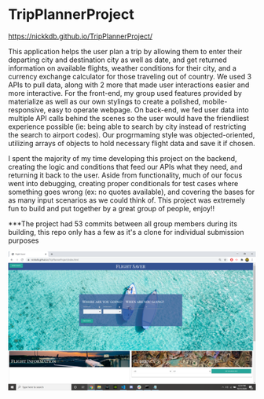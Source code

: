 # TripPlannerProject

https://nickkdb.github.io/TripPlannerProject/

This application helps the user plan a trip by allowing them to enter their departing city and destination city as well as date, and get returned information on available flights, weather conditions for their city, and a currency exchange calculator for those traveling out of country. We used 3 APIs to pull data, along with 2 more that made user interactions easier and more interactive. For the front-end, my group used features provided by materialize as well as our own stylings to create a polished, mobile-responsive, easy to operate webpage. On back-end, we fed user data into multiple API calls behind the scenes so the user would have the friendliest experience possible (ie: being able to search by city instead of restricting the search to airport codes). Our progrmaming style was objected-oriented, utilizing arrays of objects to hold necessary flight data and save it if chosen. 

I spent the majority of my time developing this project on the backend, creating the logic and conditions that feed our APIs what they need, and returning it back to the user. Aside from functionality, much of our focus went into debugging, creating proper conditionals for test cases where something goes wrong (ex: no quotes available), and covering the bases for as many input scenarios as we could think of. This project was extremely fun to build and put together by a great group of people, enjoy!!

***The project had 53 commits between all group members during its building, this repo only has a few as it's a clone for individual submission purposes

<img src="./images/screenshot.png" alt="screenshot">

